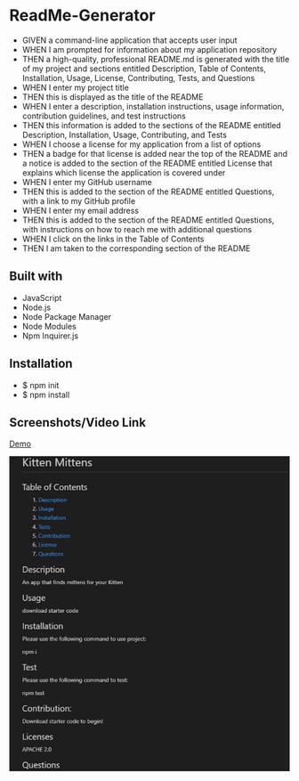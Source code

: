 # ReadMe-Generator

* GIVEN a command-line application that accepts user input
* WHEN I am prompted for information about my application repository
* THEN a high-quality, professional README.md is generated with the title of my project and sections entitled Description, Table of Contents, Installation, Usage, License, Contributing, Tests, and Questions
* WHEN I enter my project title
* THEN this is displayed as the title of the README
* WHEN I enter a description, installation instructions, usage information, contribution guidelines, and test instructions
* THEN this information is added to the sections of the README entitled Description, Installation, Usage, Contributing, and Tests
* WHEN I choose a license for my application from a list of options
* THEN a badge for that license is added near the top of the README and a notice is added to the section of the README entitled License that explains which license the application is covered under
* WHEN I enter my GitHub username
* THEN this is added to the section of the README entitled Questions, with a link to my GitHub profile
* WHEN I enter my email address
* THEN this is added to the section of the README entitled Questions, with instructions on how to reach me with additional questions
* WHEN I click on the links in the Table of Contents
* THEN I am taken to the corresponding section of the README

## Built with 
* JavaScript
* Node.js
* Node Package Manager
* Node Modules
* Npm Inquirer.js

## Installation
* $ npm init
* $ npm install

## Screenshots/Video Link
[Demo](https://drive.google.com/file/d/1CQyrwlYR9qALGq9BDKWXh-GbMPIImsPB/view?usp=sharing)

![ReadMe](./assets/Screenshot%202022-09-21%20235209.jpg)



